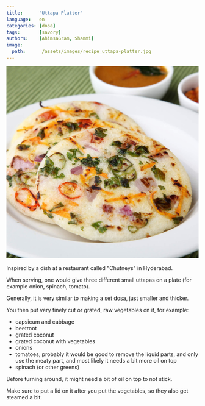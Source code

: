 ```yaml
---
title:      "Uttapa Platter"
language:   en
categories: [dosa]
tags:       [savory]
authors:    [AhimsaGram, Shammi]
image:
  path:      /assets/images/recipe_uttapa-platter.jpg
---
```


<!--
SPDX-FileCopyrightText: 2020 Shammi Nanda <shamminanda@gmail.com>
SPDX-FileCopyrightText: 2020-2022 Robin Vobruba <hoijui.quaero@gmail.com>

SPDX-License-Identifier: CC0-1.0
-->

![](assets/images/recipe_uttapa-platter.jpg)

Inspired by a dish at a restaurant called "Chutneys" in Hyderabad.

When serving, one would give three different small uttapas on a plate (for example onion, spinach, tomato).

Generally, it is very similar to making a [set dosa](set-dosa.md),
just smaller and thicker.

You then put very finely cut or grated, raw vegetables on it, for example:

- capsicum and cabbage
- beetroot
- grated coconut
- grated coconut with vegetables
- onions
- tomatoes, probably it would be good to remove the liquid parts, and only use the meaty part, and most likely it needs a bit more oil on top
- spinach (or other greens)

Before turning around, it might need a bit of oil on top to not stick.

Make sure to put a lid on it after you put the vegetables,
so they also get steamed a bit.
